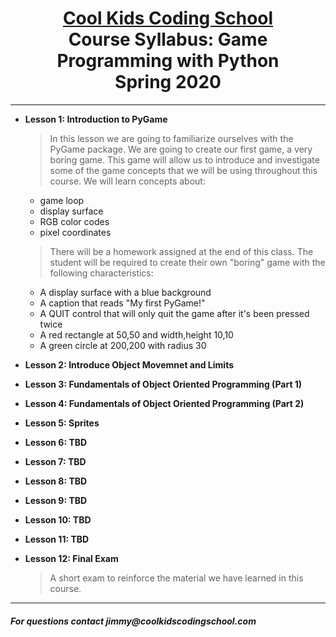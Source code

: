 # <center>[**Cool Kids Coding School**](http://www.coolkidscodingschool.com)<br>Course Syllabus: **Game Programming with Python**<br>  Spring 2020
---
+ **Lesson 1:  Introduction to PyGame**
  > In this lesson we are going to familiarize ourselves with the PyGame package.  We are going to create our first game, a very boring game.  This game will allow us to introduce and investigate some of the game concepts that we will be using throughout this course.  We will learn concepts about:
  + game loop
  + display surface
  + RGB color codes
  + pixel coordinates
  > There will be a homework assigned at the end of this class.  The student will be required to create their own "boring" game with the following characteristics:
  + A display surface with a blue background
  + A caption that reads "My first PyGame!"
  + A QUIT control that will only quit the game after it's been pressed twice
  + A red rectangle at 50,50 and width,height 10,10
  + A green circle at 200,200 with radius 30
  
+ **Lesson 2:  Introduce Object Movemnet and Limits**
  
+ **Lesson 3: Fundamentals of Object Oriented Programming (Part 1)**

+ **Lesson 4: Fundamentals of Object Oriented Programming (Part 2)**

+ **Lesson 5: Sprites**

+ **Lesson 6: TBD**

+ **Lesson 7: TBD**

+ **Lesson 8: TBD**

+ **Lesson 9: TBD**

+ **Lesson 10: TBD**

+ **Lesson 11: TBD**
  
+ **Lesson 12: Final Exam**
  > A short exam to reinforce the material we have learned in this course.
  
---
##### For questions contact _jimmy@coolkidscodingschool.com_
